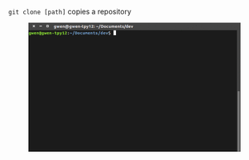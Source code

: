 `git clone [path]` copies a repository

<figure class="toggle-figure">
    <span class="toggle-figure__button"></span>
    <img class="toggle-figure__figure" alt="git clone" src="img/gif/git-clone.gif"/>
</figure>
